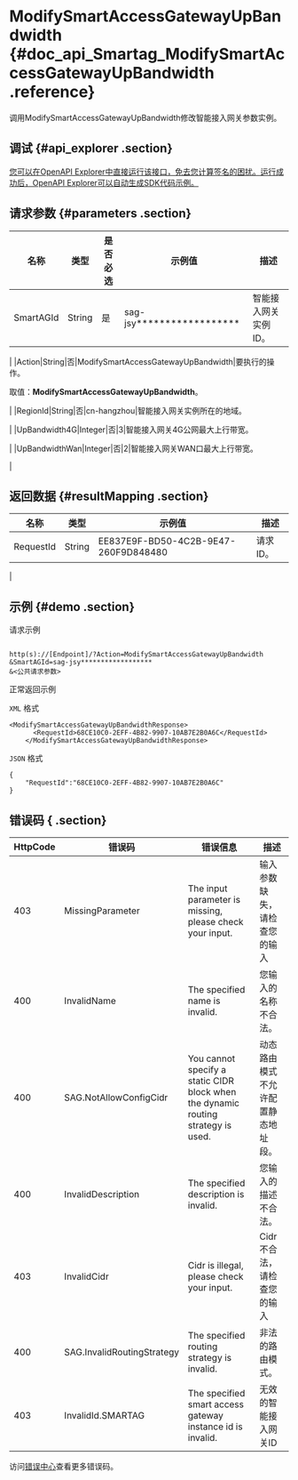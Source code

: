 # ModifySmartAccessGatewayUpBandwidth {#doc_api_Smartag_ModifySmartAccessGatewayUpBandwidth .reference}

调用ModifySmartAccessGatewayUpBandwidth修改智能接入网关参数实例。

## 调试 {#api_explorer .section}

[您可以在OpenAPI Explorer中直接运行该接口，免去您计算签名的困扰。运行成功后，OpenAPI Explorer可以自动生成SDK代码示例。](https://api.aliyun.com/#product=Smartag&api=ModifySmartAccessGatewayUpBandwidth&type=RPC&version=2018-03-13)

## 请求参数 {#parameters .section}

|名称|类型|是否必选|示例值|描述|
|--|--|----|---|--|
|SmartAGId|String|是|sag-jsy\*\*\*\*\*\*\*\*\*\*\*\*\*\*\*\*\*\*|智能接入网关实例ID。

 |
|Action|String|否|ModifySmartAccessGatewayUpBandwidth|要执行的操作。

 取值：**ModifySmartAccessGatewayUpBandwidth**。

 |
|RegionId|String|否|cn-hangzhou|智能接入网关实例所在的地域。

 |
|UpBandwidth4G|Integer|否|3|智能接入网关4G公网最大上行带宽。

 |
|UpBandwidthWan|Integer|否|2|智能接入网关WAN口最大上行带宽。

 |

## 返回数据 {#resultMapping .section}

|名称|类型|示例值|描述|
|--|--|---|--|
|RequestId|String|EE837E9F-BD50-4C2B-9E47-260F9D848480|请求ID。

 |

## 示例 {#demo .section}

请求示例

``` {#request_demo}

http(s)://[Endpoint]/?Action=ModifySmartAccessGatewayUpBandwidth
&SmartAGId=sag-jsy******************
&<公共请求参数>

```

正常返回示例

`XML` 格式

``` {#xml_return_success_demo}
<ModifySmartAccessGatewayUpBandwidthResponse>
	  <RequestId>68CE10C0-2EFF-4B82-9907-10AB7E2B0A6C</RequestId>
    </ModifySmartAccessGatewayUpBandwidthResponse>
```

`JSON` 格式

``` {#json_return_success_demo}
{
	"RequestId":"68CE10C0-2EFF-4B82-9907-10AB7E2B0A6C"
}
```

## 错误码 { .section}

|HttpCode|错误码|错误信息|描述|
|--------|---|----|--|
|403|MissingParameter|The input parameter is missing, please check your input.|输入参数缺失，请检查您的输入|
|400|InvalidName|The specified name is invalid.|您输入的名称不合法。|
|400|SAG.NotAllowConfigCidr|You cannot specify a static CIDR block when the dynamic routing strategy is used.|动态路由模式不允许配置静态地址段。|
|400|InvalidDescription|The specified description is invalid.|您输入的描述不合法。|
|403|InvalidCidr|Cidr is illegal, please check your input.|Cidr不合法，请检查您的输入|
|400|SAG.InvalidRoutingStrategy|The specified routing strategy is invalid.|非法的路由模式。|
|403|InvalidId.SMARTAG|The specified smart access gateway instance id is invalid.|无效的智能接入网关ID|

访问[错误中心](https://error-center.aliyun.com/status/product/Smartag)查看更多错误码。

